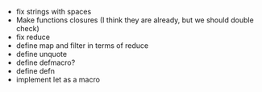 - fix strings with spaces
- Make functions closures (I think they are already, but we should double check)
- fix reduce
- define map and filter in terms of reduce
- define unquote
- define defmacro?
- define defn
- implement let as a macro